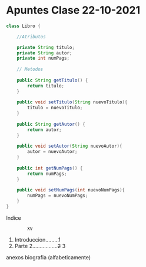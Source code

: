 # Apuntes Clase 22-10-2021
```java
class Libro {

	//Atributos

	private String titulo;
	private String autor;
	private int numPags;
	
	// Metodos
	
	public String getTitulo() {
		return titulo;
	}
	
	public void setTitulo(String nuevoTitulo){
		titulo = nuevoTitulo;
	}
	
	public String getAutor() {
		return autor;
	}
	
	public void setAutor(String nuevoAutor){
		autor = nuevoAutor;
	}
	
	public int getNumPags() {
		return numPags;
	}
	
	public void setNumPags(int nuevoNumPags){
		numPags = nuevoNumPags;
	}
}
```


Indice

			XV
1. Introduccion.........1
2. Parte 2.................~~2~~ 3

anexos
biografia (alfabeticamente)